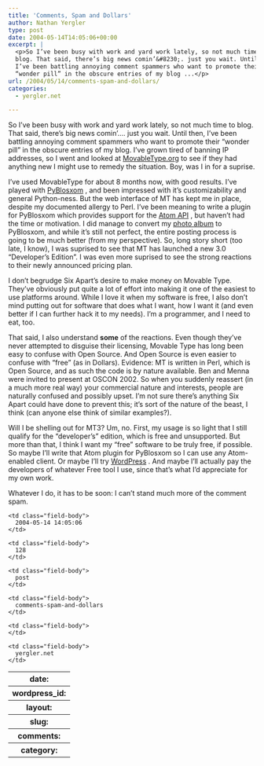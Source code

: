 ```yaml
---
title: 'Comments, Spam and Dollars'
author: Nathan Yergler
type: post
date: 2004-05-14T14:05:06+00:00
excerpt: |
  <p>So I’ve been busy with work and yard work lately, so not much time to
  blog. That said, there’s big news comin’&#8230;. just you wait. Until then,
  I’ve been battling annoying comment spammers who want to promote their
  “wonder pill” in the obscure entries of my blog ...</p>
url: /2004/05/14/comments-spam-and-dollars/
categories:
  - yergler.net

---
```

So I’ve been busy with work and yard work lately, so not much time to blog. That said, there’s big news comin’&#8230;. just you wait. Until then, I’ve been battling annoying comment spammers who want to promote their “wonder pill” in the obscure entries of my blog. I’ve grown tired of banning <span class="caps">IP</span> addresses, so I went and looked at [MovableType.org][1]  to see if they had anything new I might use to remedy the situation. Boy, was I in for a suprise.

I’ve used MovableType for about 8 months now, with good results. I’ve played with [PyBlosxom][2] , and been impressed with it’s customizability and general Python-ness. But the web interface of <span class="caps">MT</span> has kept me in place, despite my documented allergy to Perl. I’ve been meaning to write a plugin for PyBlosxom which provides support for the [Atom <span class="caps">API</span>][3] , but haven’t had the time or motivation. I did manage to convert my [photo album][4]  to PyBlosxom, and while it’s still not perfect, the entire posting process is going to be much better (from my perspective). So, long story short (too late, I know), I was suprised to see that <span class="caps">MT</span> has launched a new 3.0 “Developer’s Edition”. I was even more suprised to see the strong reactions to their newly announced pricing plan.

I don’t begrudge Six Apart’s desire to make money on Movable Type. They’ve obviously put quite a lot of effort into making it one of the easiest to use platforms around. While I love it when my software is free, I also don’t mind putting out for software that does what I want, how I want it (and even better if I can further hack it to my needs). I’m a programmer, and I need to eat, too.

That said, I also understand **some** of the reactions. Even though they’ve never attempted to disguise their licensing, Movable Type has long been easy to confuse with Open Source. And Open Source is even easier to confuse with “free” (as in Dollars). Evidence: <span class="caps">MT</span> is written in Perl, which is Open Source, and as such the code is by nature available. Ben and Menna were invited to present at <span class="caps">OSCON</span> 2002. So when you suddenly reassert (in a much more real way) your commercial nature and interests, people are naturally confused and possibly upset. I’m not sure there’s anything Six Apart could have done to prevent this; it’s sort of the nature of the beast, I think (can anyone else think of similar examples?).

Will I be shelling out for <span class="caps">MT3</span>? Um, no. First, my usage is so light that I still qualify for the “developer’s” edition, which is free and unsupported. But more than that, I think I want my “free” software to be truly free, if possible. So maybe I’ll write that Atom plugin for PyBlosxom so I can use any Atom-enabled client. Or maybe I’ll try [WordPress][5] . And maybe I’ll actually pay the developers of whatever Free tool I use, since that’s what I’d appreciate for my own work.

Whatever I do, it has to be soon: I can’t stand much more of the comment spam.

<table class="docutils field-list" frame="void" rules="none">
  <col class="field-name" /> <col class="field-body" /> <tr class="field">
    <th class="field-name">
      date:
    </th>

    <td class="field-body">
      2004-05-14 14:05:06
    </td>
  </tr>

  <tr class="field">
    <th class="field-name">
      wordpress_id:
    </th>

    <td class="field-body">
      128
    </td>
  </tr>

  <tr class="field">
    <th class="field-name">
      layout:
    </th>

    <td class="field-body">
      post
    </td>
  </tr>

  <tr class="field">
    <th class="field-name">
      slug:
    </th>

    <td class="field-body">
      comments-spam-and-dollars
    </td>
  </tr>

  <tr class="field">
    <th class="field-name">
      comments:
    </th>

    <td class="field-body">
    </td>
  </tr>

  <tr class="field">
    <th class="field-name">
      category:
    </th>

    <td class="field-body">
      yergler.net
    </td>
  </tr>
</table>

 [1]: http://movabletype.org
 [2]: http://roughingit.subtlehints.net/pyblosxom/
 [3]: http://www.atomenabled.org/
 [4]: http://pixels.yergler.net
 [5]: http://wordpress.org/